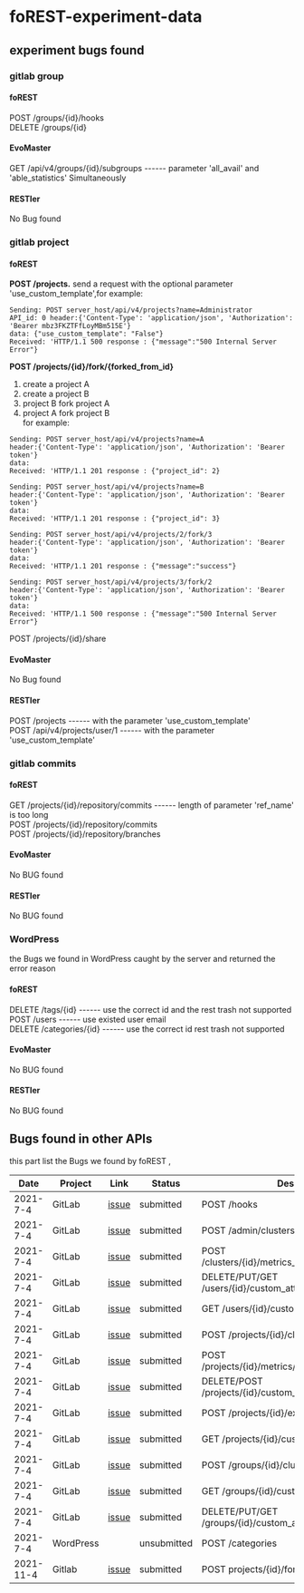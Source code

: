 # foREST-experiment-data

## experiment bugs found
### gitlab group
#### foREST

POST /groups/{id}/hooks  
DELETE /groups/{id}

#### EvoMaster

GET /api/v4/groups/{id}/subgroups ------ parameter 'all_avail' and 'able_statistics' Simultaneously

#### RESTler

No Bug found

### gitlab project

#### foREST

**POST /projects.** send a request with the optional parameter 'use_custom_template',for example:  
```
Sending: POST server_host/api/v4/projects?name=Administrator   
API_id: 0 header:{'Content-Type': 'application/json', 'Authorization': 'Bearer mbz3FKZTFfLoyMBm515E'}  
data: {"use_custom_template": "False"}  
Received: 'HTTP/1.1 500 response : {"message":"500 Internal Server Error"} 
```
**POST /projects/{id}/fork/{forked_from_id}** 

1. create a project A 
2. create a project B 
3. project B fork project A
4. project A fork project B  
for example:
```
Sending: POST server_host/api/v4/projects?name=A
header:{'Content-Type': 'application/json', 'Authorization': 'Bearer token'}  
data:  
Received: 'HTTP/1.1 201 response : {"project_id": 2}
```
```
Sending: POST server_host/api/v4/projects?name=B
header:{'Content-Type': 'application/json', 'Authorization': 'Bearer token'}  
data:  
Received: 'HTTP/1.1 201 response : {"project_id": 3}
```
```
Sending: POST server_host/api/v4/projects/2/fork/3 
header:{'Content-Type': 'application/json', 'Authorization': 'Bearer token'}  
data:  
Received: 'HTTP/1.1 201 response : {"message":"success"} 
```
```
Sending: POST server_host/api/v4/projects/3/fork/2
header:{'Content-Type': 'application/json', 'Authorization': 'Bearer token'}  
data:  
Received: 'HTTP/1.1 500 response : {"message":"500 Internal Server Error"} 
```
POST /projects/{id}/share      

#### EvoMaster

No Bug found

#### RESTler

POST /projects ------ with the parameter 'use_custom_template'  
POST /api/v4/projects/user/1 ------ with the parameter 'use_custom_template'

### gitlab commits

#### foREST

GET /projects/{id}/repository/commits ------ length of parameter 'ref_name' is too long  
POST /projects/{id}/repository/commits  
POST /projects/{id}/repository/branches

#### EvoMaster

No BUG found

#### RESTler

No BUG found

### WordPress

the Bugs we found in WordPress caught by the server and returned the error reason

#### foREST

DELETE /tags/{id} ------ use the correct id and the rest trash not supported  
POST /users ------ use existed user email  
DELETE /categories/{id} ------ use the correct id rest trash not supported

#### EvoMaster

No BUG found

#### RESTler

No BUG found

## Bugs found in other APIs

this part list the Bugs we found by foREST , 

| Date | Project | Link | Status | Description |
|---------|---------|---------|---------|---------|
| 2021-7-4 | GitLab | [issue](https://gitlab.com/gitlab-org/gitlab/-/issues/334606) | submitted | POST  /hooks |
| 2021-7-4 | GitLab | [issue](https://gitlab.com/gitlab-org/gitlab/-/issues/346121) | submitted | POST  /admin/clusters/add |
| 2021-7-4 | GitLab | [issue](https://gitlab.com/gitlab-org/gitlab/-/issues/334610) | submitted | POST  /clusters/{id}/metrics_dashboard/annotations/ |
| 2021-7-4 | GitLab | [issue](https://gitlab.com/gitlab-org/gitlab/-/issues/335276) | submitted | DELETE/PUT/GET  /users/{id}/custom_attributes/{key} |
| 2021-7-4 | GitLab | [issue](https://gitlab.com/gitlab-org/gitlab/-/issues/335276) | submitted | GET  /users/{id}/custom_attributes |
| 2021-7-4 | GitLab | [issue](https://gitlab.com/gitlab-org/gitlab/-/issues/334610) | submitted | POST  /projects/{id}/clusters/user |
| 2021-7-4 | GitLab | [issue](https://gitlab.com/gitlab-org/gitlab/-/issues/334606) | submitted | POST  /projects/{id}/metrics/user_starred_dashboards |
| 2021-7-4 | GitLab | [issue](https://gitlab.com/gitlab-org/gitlab/-/issues/335276) | submitted | DELETE/POST  /projects/{id}/custom_attributes/{key} |
| 2021-7-4 | GitLab | [issue](https://gitlab.com/gitlab-org/gitlab/-/issues/334610) | submitted | POST  /projects/{id}/export | 
| 2021-7-4 | GitLab | [issue](https://gitlab.com/gitlab-org/gitlab/-/issues/335276) | submitted | GET  /projects/{id}/custom_attributes |
| 2021-7-4 | GitLab | [issue](https://gitlab.com/gitlab-org/gitlab/-/issues/334610) | submitted | POST  /groups/{id}/clusters/user |
| 2021-7-4 | GitLab | [issue](https://gitlab.com/gitlab-org/gitlab/-/issues/335276) | submitted | GET /groups/{id}/custom_attributes |
| 2021-7-4 | GitLab | [issue](https://gitlab.com/gitlab-org/gitlab/-/issues/335276) | submitted | DELETE/PUT/GET  /groups/{id}/custom_attributes/{key} |
| 2021-7-4 | WordPress |  | unsubmitted | POST  /categories |
| 2021-11-4| Gitlab | [issue](https://gitlab.com/gitlab-org/gitlab/-/issues/346563) | submitted | POST projects/{id}/fork/{forked_from_id} |

